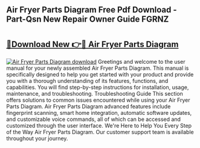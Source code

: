## Air Fryer Parts Diagram Free Pdf Download - Part-Qsn New Repair Owner Guide FGRNZ

# <h2><a href="http://dfpwuks.blite.top/?on=Air+Fryer+Parts+Diagram">🔗Download New 👉🔴 Air Fryer Parts Diagram</a></h2>

[![Air Fryer Parts Diagram download](https://i.imgur.com/lujVjoI.png)](http://dfpwuks.blite.top/?on=Air+Fryer+Parts+Diagram)
Greetings and welcome to the user manual for your newly assembled Air Fryer Parts Diagram. This manual is specifically designed to help you get started with your product and provide you with a thorough understanding of its features, functions, and capabilities. You will find step-by-step instructions for installation, usage, maintenance, and troubleshooting. Troubleshooting Guide This section offers solutions to common issues encountered while using your Air Fryer Parts Diagram. Air Fryer Parts Diagram advanced features include fingerprint scanning, smart home integration, automatic software updates, and customizable voice commands, all of which can be accessed and customized through the user interface. We're Here to Help You Every Step of the Way Air Fryer Parts Diagram. Our customer support team is available throughout your journey.
